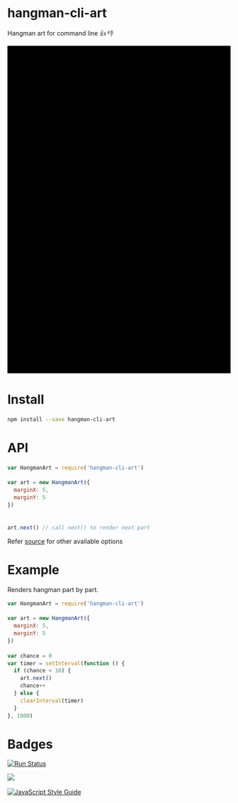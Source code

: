 # hangman-cli-art
Hangman art for command line :+1: :-1:

![hangman](/pictures/anim.gif)

# Install

```bash
npm install --save hangman-cli-art
```

# API

```javascript
var HangmanArt = require('hangman-cli-art')

var art = new HangmanArt({
  marginX: 5,
  marginY: 5
})


art.next() // call next() to render next part
````
Refer [source](https://github.com/scriptnull/hangman-cli-art/blob/master/index.js#L117) for other available options

# Example
Renders hangman part by part.
```javascript
var HangmanArt = require('hangman-cli-art')

var art = new HangmanArt({
  marginX: 5,
  marginY: 5
})

var chance = 0
var timer = setInterval(function () {
  if (chance < 10) {
    art.next()
    chance++
  } else {
    clearInterval(timer)
  }
}, 1000)
```

# Badges
[![Run Status](https://api.shippable.com/projects/57dfdf7b0973e60f00aa870e/badge?branch=master)](https://app.shippable.com/projects/57dfdf7b0973e60f00aa870e)

![](https://david-dm.org/scriptnull/hangman-cli-art.svg)

[![JavaScript Style Guide](https://cdn.rawgit.com/feross/standard/master/badge.svg)](https://github.com/feross/standard)
